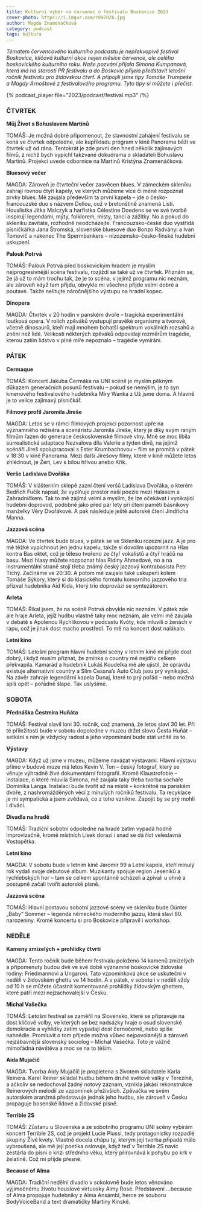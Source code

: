 ```yaml
---
title: Kulturní výběr na červenec o festivalu Boskovice 2023
cover-photo: https://i.imgur.com/r897OZb.jpg
author: Magda Znamenáčková
category: podcast
tags: kultura
---
```


*Tématem červencového kulturního podcastu je nepřekvapivě festival Boskovice, klíčová kulturní akce nejen měsíce července, ale celého boskovického kulturního roku. Naše pozvání přijala Simona Kumpanová, která má na starosti PR festivalu a do Boskovic přijela představit letošní ročník festivalu pro židovskou čtvrť. A připojili jsme tipy Tomáše Trumpeše a Magdy Arnoštové z festivalového programu. Tyto tipy si můžete i přečíst.*

{% podcast_player file="2023/podcast/festival.mp3" /%}

### ČTVRTEK

**Můj Život s Bohuslavem Martinů**

TOMÁŠ: Je možná dobré připomenout, že slavnostní zahájení festivalu se koná ve čtvrtek odpoledne, ale kupříkladu program v kině Panorama běží ve čtvrtek už od rána. Tentokrát je zde první den hned několik zajímavých filmů, z nichž bych vypíchl takzvané dokudrama o skladateli Bohuslavu Martinů. Projekci uvede odbornice na Martinů Kristýna Znamenáčková.

**Bluesový večer**

MAGDA: Zároveň je čtvrteční večer zasvěcen blues. V zámeckém skleníku zahrají rovnou čtyři kapely, ve kterých můžeme více či méně rozpoznat prvky blues. Mě zaujala především ta první kapela – jde o česko-francouzské duo s názvem Deliou, což v bretonštině znamená Listí. Houslistka Jitka Malczyk a harfistka Célestine Doedens se ve své tvorbě inspirují legendami, mýty, folklorem, místy, tanci a zážitky. No a pokud do skleníku zavítáte, rozhodně neodcházejte. Francouzsko-české duo vystřídá písničkářka Jana Štromská, slovenské bluesové duo Bonzo Radványi a Ivan Tomovič a nakonec The Spermbankers – nizozemsko-česko-finské hudební uskupení.

**Palouk Potrvá**

TOMÁŠ: Palouk Potrvá před boskovickým hradem je myslím nejprogresivnější scéna festivalu, rozjíždí se také už ve čtvrtek. Přiznám se, že já už to mám trochu tak, že je to scéna, v jejímž programu nic neznám, ale zároveň když tam přijdu, obvykle mi všechno přijde velmi dobré a poutavé. Takže nelitujte náročnějšího výstupu na hradní kopec.

**Dinopera**

MAGDA: Čtvrtek v 20 hodin v panském dvoře – tragická experimentální loutková opera. V rolích zpěváků vystupují pravěké organismy a tvorové, včetně dinosaurů, kteří mají mnohem bohatší spektrum vokálních rozsahů a znění než lidé. Velikosti některých zpěváků odpovídají rozměrům tragédie, kterou zatím lidstvo v plné míře nepoznalo – tragédie vymírání. 

### PÁTEK

**Cermaque**

TOMÁŠ: Koncert Jakuba Čermáka na UNI scéně je myslím pěkným důkazem generačních posunů festivalu – pokud se nemýlím, je to syn kmenového festivalového hudebníka Míry Wanka z Už jsme doma. A hlavně je to velice zajímavý písničkář.

**Filmový profil Jaromila Jireše**

MAGDA: Letos se v rámci filmových projekcí pozornost upře na významného režiséra a scenáristu Jaromila Jireše, který je díky svým raným filmům řazen do generace československé filmové vlny. Mně se moc líbila surrealistická adaptace Nezvalova díla Valerie a týden divů, na jejímž scénáři Jireš spolupracoval s Ester Krumbachovou – film se promítá v pátek v 18:30 v kině Panorama. Mezi další Jirešovy filmy, které v kině můžete letos zhlédnout, je Žert, Lev s bílou hřívou anebo Křik.

**Verše Ladislava Dvořáka**

TOMÁŠ: V klášterním sklepě zazní čtení veršů Ladislava Dvořáka, o kterém Bedřich Fučík napsal, že vyplňuje prostor naší poezie mezi Halasem a Zahradníčkem. Tak to mě zajímá velmi a myslím, že lze očekávat i vynikající hudební doprovod, podobně jako před pár lety při čtení pamětí básníkovy manželky Věry Dvořákové. A pak následuje ještě autorské čtení Jindřicha Manna.

**Jazzová scéna**

MAGDA: Ve čtvrtek bude blues, v pátek se ve Skleníku rozezní jazz. A je pro mě těžké vypíchnout jen jednu kapelu, takže si dovolím upozornit na Hlas kontra Bas oktet, což je těleso tvořeno ze čtyř vokalistů a čtyř hráčů na basu. Mezi hlasy můžete rozpoznat hlas Ridiny Ahmedové, no a na instrumentální straně stojí třeba známý český jazzový kontrabasista Petr Tichý. Začínáme ve 20:30. A potom mě zaujalo také uskupení kolem Tomáše Sýkory, který si do klasického formátu komorního jazzového tria přizval hudebníka Aid Kida, který trio doprovází se syntezátorem.  

**Arleta**

TOMÁŠ: Říkal jsem, že na scéně Potrvá obvykle nic neznám. V pátek zde ale hraje Arleta, jejíž hudbu vlastně taky moc neznám, ale velmi mě zaujala v debatě s Apolenou Rychlíkovou v podcastu Kvóty, kde mluvili o ženách v rapu, což je jinak dost macho prostředí. To mě na koncert dost nalákalo.

**Letní kino**

TOMÁŠ: Letošní program hlavní hudební scény v letním kině mi přijde dost dobrý, i když musím přiznat, že zmínka o country mě nejdřív celkem překvapila. Kamarád a hudebník Lukáš Koudelka mě ale ujistil, že opravdu existuje alternativní country a Slim Cessna’s Auto Club jsou prý vynikající. Na závěr zahraje legendární kapela Dunaj, které to prý pořád – nebo možná spíš opět – pořádně šlape. Tak uslyšíme.

### SOBOTA

**Přednáška Čestmíra Huňáta**

TOMÁŠ: Festival slavil loni 30. ročník, což znamená, že letos slaví 30 let. Při té příležitosti bude v sobotu dopoledne v muzeu držet slovo Česťa Huňát – setkání s ním je vždycky radost a jeho vzpomínání bude stát určitě za to.

**Výstavy**

MAGDA: Když už jsme v muzeu, můžeme navázat výstavami. Hlavní výstavu přímo v budově muze má letos Kevin V. Ton – český fotograf, který se věnuje výhradně živé dokumentární fotografii. Kromě Klaustrofobie – instalace, o které mluvila Simona, mě zaujala taky třeba tvorba sochaře Dominika Langa. Instalaci bude tvořit až na místě – konkrétně na panském dvoře, z nashromážděných věcí z minulých ročníků festivalu. Ta recyklace je mi sympatická a jsem zvědavá, co z toho vznikne. Zapojit by se prý mohli i diváci.

**Divadla na hradě**

TOMÁŠ: Tradiční sobotní odpoledne na hradě zatím vypadá hodně improvizačně, kromě místních Lísek dorazí i snad se dá říct veleslavná Vostopětka.

**Letní kino**

MAGDA: V sobotu bude v letním kině Jaromír 99 a Letní kapela, kteří minulý rok vydali svoje debutové album. Muzikanty spojuje region Jeseníků a rychlebských hor – tam se celkem spontánně scházeli a zpívali u ohně a postupně začali tvořit autorské písně.

**Jazzová scéna**

TOMÁŠ: Hlavní postavou sobotní jazzové scény ve skleníku bude Günter „Baby“ Sommer –  legenda německého moderního jazzu, která slaví 80. narozeniny. Kromě koncertu si pro Boskovice připravil i workshop.

### NEDĚLE

**Kameny zmizelých + prohlídky čtvrti**

MAGDA: Tento ročník bude během festivalu položeno 14 kamenů zmizelých a připomenuty budou dvě ve své době významné boskovické židovské rodiny: Friedmannovi a Ungarovi. Tato vzpomínková akce se uskuteční v neděli v židovském ghettu ve 14 hodin. A v pátek, v sobotu i v neděli vždy od 10 h se můžete účastnit komentované prohlídky židovským ghettem, které patří mezi nejzachovalejší v Česku. 

**Michal Vašečka**

TOMÁŠ: Letošní festival se zaměřil na Slovensko, které se připravuje na dost klíčové volby, ve kterých se bez nadsázky hraje o osud slovenské demokracie a vyhlídky zatím vypadají dost černočerně, nebo spíše nahnědle. Promluvit o tom přijede možná vůbec nejpovolanější a zároveň nejzábavnější slovenský sociolog – Michal Vašečka. Toto je vážně mimořádná návštěva a moc se na to těším.

**Aida Mujačič**

MAGDA: Tvorba Aidy Mujačič je propletena s životem skladatele Karla Reinera. Karel Reiner skládal hudbu během druhé světové války v Terezíně, a ačkoliv se nedochoval žádný notový záznam, vznikla jakási rekonstrukce Reinerových melodií ze vzpomínek přeživších. Zpěvačka ve svém autorském aranžmá představuje jednak jeho hudbu, ale zároveň v Česku propaguje bosenské lidové a židovské písně. 

**Terrible 2S**

TOMÁŠ: Zůstanu u Slovenska a ze sobotního programu UNI scény vybírám koncert Terrible 2S, což je projekt Lucie Piussi, tedy protagonistky rozpadlé skupiny Živé kvety. Vlastně docela chápu ty, kterým její tvorba připadá málo vybroušená, ale mě její poetika oslovuje, když teď v Terrible 2S navíc zestárla do písní o krizi středního věku, který přirovnává k pohybu po krk v želatině. Což mi přijde přesné.

**Because of Alma**

MAGDA: Tradiční nedělní divadlo v sokolovně bude letos věnováno výjimečnému životu houslové virtuosky Almy Rosé. Představení …because of Alma propojuje hudebníky z Alma Ansámbl, herce ze souboru BodyVoiceBand a text dramatičky Martiny Kinské.
